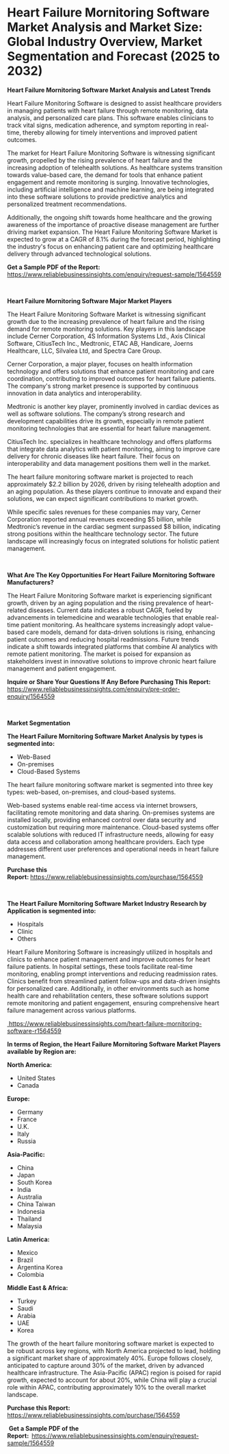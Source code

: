 <p><h1>Heart Failure Mornitoring Software Market Analysis and Market Size: Global Industry Overview, Market Segmentation and Forecast (2025 to 2032)</h1></p><p><strong>Heart Failure Mornitoring Software Market Analysis and Latest Trends</strong></p>
<p><p>Heart Failure Monitoring Software is designed to assist healthcare providers in managing patients with heart failure through remote monitoring, data analysis, and personalized care plans. This software enables clinicians to track vital signs, medication adherence, and symptom reporting in real-time, thereby allowing for timely interventions and improved patient outcomes.</p><p>The market for Heart Failure Monitoring Software is witnessing significant growth, propelled by the rising prevalence of heart failure and the increasing adoption of telehealth solutions. As healthcare systems transition towards value-based care, the demand for tools that enhance patient engagement and remote monitoring is surging. Innovative technologies, including artificial intelligence and machine learning, are being integrated into these software solutions to provide predictive analytics and personalized treatment recommendations.</p><p>Additionally, the ongoing shift towards home healthcare and the growing awareness of the importance of proactive disease management are further driving market expansion. The Heart Failure Monitoring Software Market is expected to grow at a CAGR of 8.1% during the forecast period, highlighting the industry's focus on enhancing patient care and optimizing healthcare delivery through advanced technological solutions.</p></p>
<p><strong>Get a Sample PDF of the Report:&nbsp;</strong> <a href="https://www.reliablebusinessinsights.com/enquiry/request-sample/1564559?utm_campaign=2924&utm_medium=2&utm_source=Github&utm_content=ia&utm_term=13042025&utm_id=heart-failure-mornitoring-software">https://www.reliablebusinessinsights.com/enquiry/request-sample/1564559</a></p>
<p>&nbsp;</p>
<p><strong>Heart Failure Mornitoring Software Major Market Players</strong></p>
<p><p>The Heart Failure Monitoring Software Market is witnessing significant growth due to the increasing prevalence of heart failure and the rising demand for remote monitoring solutions. Key players in this landscape include Cerner Corporation, 4S Information Systems Ltd., Axis Clinical Software, CitiusTech Inc., Medtronic, ETAC AB, Handicare, Joerns Healthcare, LLC, Silvalea Ltd, and Spectra Care Group.</p><p>Cerner Corporation, a major player, focuses on health information technology and offers solutions that enhance patient monitoring and care coordination, contributing to improved outcomes for heart failure patients. The company's strong market presence is supported by continuous innovation in data analytics and interoperability.</p><p>Medtronic is another key player, prominently involved in cardiac devices as well as software solutions. The company’s strong research and development capabilities drive its growth, especially in remote patient monitoring technologies that are essential for heart failure management.</p><p>CitiusTech Inc. specializes in healthcare technology and offers platforms that integrate data analytics with patient monitoring, aiming to improve care delivery for chronic diseases like heart failure. Their focus on interoperability and data management positions them well in the market.</p><p>The heart failure monitoring software market is projected to reach approximately $2.2 billion by 2026, driven by rising telehealth adoption and an aging population. As these players continue to innovate and expand their solutions, we can expect significant contributions to market growth.</p><p>While specific sales revenues for these companies may vary, Cerner Corporation reported annual revenues exceeding $5 billion, while Medtronic’s revenue in the cardiac segment surpassed $8 billion, indicating strong positions within the healthcare technology sector. The future landscape will increasingly focus on integrated solutions for holistic patient management.</p></p>
<p>&nbsp;</p>
<p><strong>What Are The Key Opportunities For Heart Failure Mornitoring Software Manufacturers?</strong></p>
<p><p>The Heart Failure Monitoring Software market is experiencing significant growth, driven by an aging population and the rising prevalence of heart-related diseases. Current data indicates a robust CAGR, fueled by advancements in telemedicine and wearable technologies that enable real-time patient monitoring. As healthcare systems increasingly adopt value-based care models, demand for data-driven solutions is rising, enhancing patient outcomes and reducing hospital readmissions. Future trends indicate a shift towards integrated platforms that combine AI analytics with remote patient monitoring. The market is poised for expansion as stakeholders invest in innovative solutions to improve chronic heart failure management and patient engagement.</p></p>
<p><strong>Inquire or Share Your Questions If Any Before Purchasing This Report:</strong> <a href="https://www.reliablebusinessinsights.com/enquiry/pre-order-enquiry/1564559?utm_campaign=2924&utm_medium=2&utm_source=Github&utm_content=ia&utm_term=13042025&utm_id=heart-failure-mornitoring-software">https://www.reliablebusinessinsights.com/enquiry/pre-order-enquiry/1564559</a></p>
<p>&nbsp;</p>
<p><strong>Market Segmentation</strong></p>
<p><strong>The Heart Failure Mornitoring Software Market Analysis by types is segmented into:</strong></p>
<p><ul><li>Web-Based</li><li>On-premises</li><li>Cloud-Based Systems</li></ul></p>
<p><p>The heart failure monitoring software market is segmented into three key types: web-based, on-premises, and cloud-based systems. </p><p>Web-based systems enable real-time access via internet browsers, facilitating remote monitoring and data sharing. On-premises systems are installed locally, providing enhanced control over data security and customization but requiring more maintenance. Cloud-based systems offer scalable solutions with reduced IT infrastructure needs, allowing for easy data access and collaboration among healthcare providers. Each type addresses different user preferences and operational needs in heart failure management.</p></p>
<p><strong>Purchase this Report:&nbsp;</strong><a href="https://www.reliablebusinessinsights.com/purchase/1564559?utm_campaign=2924&utm_medium=2&utm_source=Github&utm_content=ia&utm_term=13042025&utm_id=heart-failure-mornitoring-software">https://www.reliablebusinessinsights.com/purchase/1564559</a></p>
<p>&nbsp;</p>
<p><strong>The Heart Failure Mornitoring Software Market Industry Research by Application is segmented into:</strong></p>
<p><ul><li>Hospitals</li><li>Clinic</li><li>Others</li></ul></p>
<p><p>Heart Failure Monitoring Software is increasingly utilized in hospitals and clinics to enhance patient management and improve outcomes for heart failure patients. In hospital settings, these tools facilitate real-time monitoring, enabling prompt interventions and reducing readmission rates. Clinics benefit from streamlined patient follow-ups and data-driven insights for personalized care. Additionally, in other environments such as home health care and rehabilitation centers, these software solutions support remote monitoring and patient engagement, ensuring comprehensive heart failure management across various platforms.</p></p>
<p><a href="https://www.reliablebusinessinsights.com/heart-failure-mornitoring-software-r1564559?utm_campaign=2924&utm_medium=2&utm_source=Github&utm_content=ia&utm_term=13042025&utm_id=heart-failure-mornitoring-software">&nbsp;https://www.reliablebusinessinsights.com/heart-failure-mornitoring-software-r1564559</a></p>
<p><strong>In terms of Region, the Heart Failure Mornitoring Software Market Players available by Region are:</strong></p>
<p>
    <p> <strong> North America: </strong>
        <ul>
            <li>United States</li>
            <li>Canada</li>
        </ul>
        </p> 
    <p> <strong> Europe: </strong>
        <ul>
            <li>Germany</li>
            <li>France</li>
            <li>U.K.</li>
            <li>Italy</li>
            <li>Russia</li>
        </ul>
        </p> 
    <p> <strong> Asia-Pacific: </strong>
        <ul>
            <li>China</li>
            <li>Japan</li>
            <li>South Korea</li>
            <li>India</li>
            <li>Australia</li>
            <li>China Taiwan</li>
            <li>Indonesia</li>
            <li>Thailand</li>
            <li>Malaysia</li>
        </ul>
        </p> 
    <p> <strong> Latin America: </strong>
        <ul>
            <li>Mexico</li>
            <li>Brazil</li>
            <li>Argentina Korea</li>
            <li>Colombia</li>
        </ul>
        </p> 
    <p> <strong> Middle East & Africa: </strong>
        <ul>
            <li>Turkey</li>
            <li>Saudi</li>
            <li>Arabia</li>
            <li>UAE</li>
            <li>Korea</li>
        </ul>
    </p>
    </p>
<p><p>The growth of the heart failure monitoring software market is expected to be robust across key regions, with North America projected to lead, holding a significant market share of approximately 40%. Europe follows closely, anticipated to capture around 30% of the market, driven by advanced healthcare infrastructure. The Asia-Pacific (APAC) region is poised for rapid growth, expected to account for about 20%, while China will play a crucial role within APAC, contributing approximately 10% to the overall market landscape.</p></p>
<p><strong>Purchase this Report: </strong><a href="https://www.reliablebusinessinsights.com/purchase/1564559?utm_campaign=2924&utm_medium=2&utm_source=Github&utm_content=ia&utm_term=13042025&utm_id=heart-failure-mornitoring-software">https://www.reliablebusinessinsights.com/purchase/1564559</a></p>
<p>&nbsp;<strong>Get a Sample PDF of the Report:&nbsp;&nbsp;</strong><a href="https://www.reliablebusinessinsights.com/enquiry/request-sample/1564559?utm_campaign=2924&utm_medium=2&utm_source=Github&utm_content=ia&utm_term=13042025&utm_id=heart-failure-mornitoring-software">https://www.reliablebusinessinsights.com/enquiry/request-sample/1564559</a></p>
<p><strong></strong></p>
<p><p></p><p></p><p></p></p>